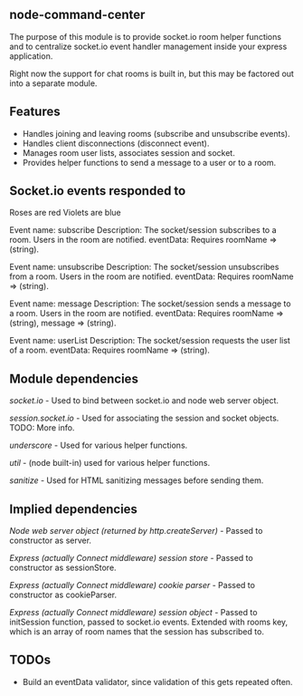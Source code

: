 node-command-center
----
The purpose of this module is to provide socket.io room helper functions and
to centralize socket.io event handler management inside your express application.

Right now the support for chat rooms is built in, but this may be factored
out into a separate module.

Features
----
* Handles joining and leaving rooms (subscribe and unsubscribe events).
* Handles client disconnections (disconnect event).
* Manages room user lists, associates session and socket.
* Provides helper functions to send a message to a user or to a room.

Socket.io events responded to
----

Roses are red
Violets are blue

Event name:  subscribe
Description: The socket/session subscribes to a room. Users in the room are notified.
eventData:   Requires roomName => (string).

Event name:  unsubscribe
Description: The socket/session unsubscribes from a room. Users in the room are notified.
eventData:   Requires roomName => (string).

Event name:  message
Description: The socket/session sends a message to a room. Users in the room are notified.
eventData:   Requires roomName => (string), message => (string).

Event name:  userList
Description: The socket/session requests the user list of a room.
eventData:   Requires roomName => (string).

Module dependencies
----
*socket.io* -
    Used to bind between socket.io and node web server object.

*session.socket.io* -
    Used for associating the session and socket objects. TODO: More info.

*underscore* -
    Used for various helper functions.

*util* -
    (node built-in) used for various helper functions.

*sanitize* -
    Used for HTML sanitizing messages before sending them.

Implied dependencies
----
*Node web server object (returned by http.createServer)* -
   Passed to constructor as server.

*Express (actually Connect middleware) session store* -
   Passed to constructor as sessionStore.

*Express (actually Connect middleware) cookie parser* -
   Passed to constructor as cookieParser.

*Express (actually Connect middleware) session object* -
   Passed to initSession function, passed to socket.io events.
   Extended with rooms key, which is an array of room names that the session
   has subscribed to.

TODOs
----
* Build an eventData validator, since validation of this gets repeated often.
